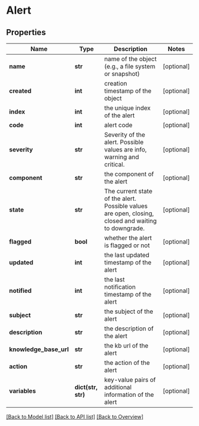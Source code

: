 # Alert

## Properties
Name | Type | Description | Notes
------------ | ------------- | ------------- | -------------
**name** | **str** | name of the object (e.g., a file system or snapshot) | [optional] 
**created** | **int** | creation timestamp of the object | [optional] 
**index** | **int** | the unique index of the alert | [optional] 
**code** | **int** | alert code | [optional] 
**severity** | **str** | Severity of the alert. Possible values are info, warning and critical. | [optional] 
**component** | **str** | the component of the alert | [optional] 
**state** | **str** | The current state of the alert. Possible values are open, closing, closed and waiting to downgrade. | [optional] 
**flagged** | **bool** | whether the alert is flagged or not | [optional] 
**updated** | **int** | the last updated timestamp of the alert | [optional] 
**notified** | **int** | the last notification timestamp of the alert | [optional] 
**subject** | **str** | the subject of the alert | [optional] 
**description** | **str** | the description of the alert | [optional] 
**knowledge_base_url** | **str** | the kb url of the alert | [optional] 
**action** | **str** | the action of the alert | [optional] 
**variables** | **dict(str, str)** | key-value pairs of additional information of the alert | [optional] 

[[Back to Model list]](index.md#documentation-for-models) [[Back to API list]](index.md#endpoint-properties) [[Back to Overview]](index.md)


